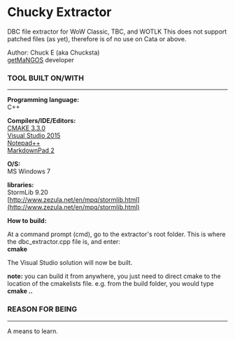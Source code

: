 # Chucky Extractor

DBC file extractor for WoW Classic, TBC, and WOTLK
This does not support patched files (as yet), therefore is of no use on Cata or above.

Author: Chuck E (aka Chucksta)</br>
[getMaNGOS](https://www.getmangos.eu) developer

### TOOL BUILT ON/WITH
---------------

**Programming language:**</br>
C++

**Compilers/IDE/Editors:** </br>
[CMAKE 3.3.0](https://cmake.org)</br>
[Visual Studio 2015](https://msdn.microsoft.com/en-us/library/dd831853.aspx)</br>
[Notepad++](https://notepad-plus-plus.org)</br>
[MarkdownPad 2](http://markdownpad.com)</br>

**O/S:**</br> 
MS Windows 7

**libraries:**</br>
StormLib 9.20</br>
[http://www.zezula.net/en/mpq/stormlib.html](http://www.zezula.net/en/mpq/stormlib.html)

**How to build:**

At a command prompt (cmd), go to the extractor's root folder. This is where the dbc_extractor.cpp file is, and enter:</br>
**cmake**

The Visual Studio solution will now be built.

**note:** you can build it from anywhere, you just need to direct cmake to the location of the cmakelists file.
e.g. from the build folder, you would type</br>
**cmake ..**

### REASON FOR BEING
---------------
A means to learn.